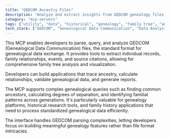 ```yaml
---
title: "GEDCOM Ancestry Files"
description: "Analyze and extract insights from GEDCOM genealogy files to explore family tree data and relationships."
category: "mcp-servers"
tags: ["utility", "data", "historical", "genealogy", "family tree", "analysis", "visualization"]
tech_stack: ["GEDCOM", "Genealogical Data Communication", "Data Analysis", "Family Trees", "Historical Records", "Genealogy Platforms"]
---
```


This MCP enables developers to parse, query, and analyze GEDCOM (Genealogical Data Communication) files, the standard format for genealogical data exchange. It provides tools to extract individual records, family relationships, events, and source citations, allowing for comprehensive family tree analysis and visualization. 

Developers can build applications that trace ancestry, calculate relationships, validate genealogical data, and generate reports.

The MCP supports complex genealogical queries such as finding common ancestors, calculating degrees of separation, and identifying familial patterns across generations. It's particularly valuable for genealogy platforms, historical research tools, and family history applications that need to process standardized genealogical data efficiently. 

The interface handles GEDCOM parsing complexities, letting developers focus on building meaningful genealogy features rather than file format intricacies.